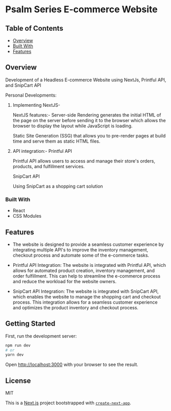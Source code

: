 # Psalm Series E-commerce Website

## Table of Contents

- [Overview](#overview)
- [Built With](#built-with)
- [Features](#features)

## Overview

Development of a Headless E-commerce Website using NextJs, Printful API, and SnipCart API

Personal Developments:

1. Implementing NextJS-

   NextJS features:-
   Server-side Rendering generates the initial HTML of the page on the server before sending it to the browser which allows the browser to display the layout while JavaScript is loading.

   Static Site Generation (SSG) that allows you to pre-render pages at build time and serve them as static HTML files.

2. API integration:-
   Printful API

   Printful API allows users to access and manage their store's orders, products, and fulfillment services.

   SnipCart API

   Using SnipCart as a shopping cart solution

### Built With

- React
- CSS Modules

## Features

- The website is designed to provide a seamless customer experience by integrating multiple API's to improve the inventory management, checkout process and automate some of the e-commerce tasks.

- Printful API Integration: The website is integrated with Printful API, which allows for automated product creation, inventory management, and order fulfillment. This can help to streamline the e-commerce process and reduce the workload for the website owners.

- SnipCart API Integration: The website is integrated with SnipCart API, which enables the website to manage the shopping cart and checkout process. This integration allows for a seamless customer experience and optimizes the product inventory and checkout process.

## Getting Started

First, run the development server:

```bash
npm run dev
# or
yarn dev
```

Open [http://localhost:3000](http://localhost:3000) with your browser to see the result.

## License

MIT

This is a [Next.js](https://nextjs.org/) project bootstrapped with [`create-next-app`](https://github.com/vercel/next.js/tree/canary/packages/create-next-app).
